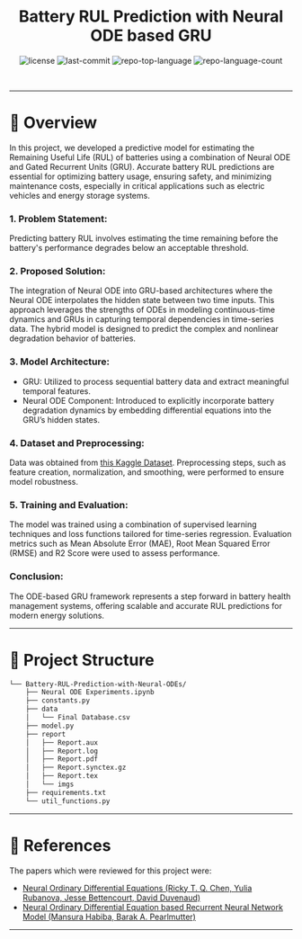 <p align="center"><h1 align="center">Battery RUL Prediction with Neural ODE based GRU</h1></p>
<p align="center">
	<img src="https://img.shields.io/github/license/Shubham-Mate/Battery-RUL-Prediction-with-Neural-ODEs?style=default&logo=opensourceinitiative&logoColor=white&color=0080ff" alt="license">
	<img src="https://img.shields.io/github/last-commit/Shubham-Mate/Battery-RUL-Prediction-with-Neural-ODEs?style=default&logo=git&logoColor=white&color=0080ff" alt="last-commit">
	<img src="https://img.shields.io/github/languages/top/Shubham-Mate/Battery-RUL-Prediction-with-Neural-ODEs?style=default&color=0080ff" alt="repo-top-language">
	<img src="https://img.shields.io/github/languages/count/Shubham-Mate/Battery-RUL-Prediction-with-Neural-ODEs?style=default&color=0080ff" alt="repo-language-count">
</p>
<p align="center"><!-- default option, no dependency badges. -->
</p>
<p align="center">
	<!-- default option, no dependency badges. -->
</p>
<br>

---

# 📍 Overview

In this project, we developed a predictive model for estimating the Remaining Useful Life (RUL) of batteries using a combination of Neural ODE and Gated Recurrent Units (GRU). Accurate battery RUL predictions are essential for optimizing battery usage, ensuring safety, and minimizing maintenance costs, especially in critical applications such as electric vehicles and energy storage systems.
### 1. Problem Statement:
Predicting battery RUL involves estimating the time remaining before the battery's performance degrades below an acceptable threshold.

### 2. Proposed Solution:
The integration of Neural ODE into GRU-based architectures where the Neural ODE interpolates the hidden state between two time inputs. This approach leverages the strengths of ODEs in modeling continuous-time dynamics and GRUs in capturing temporal dependencies in time-series data. The hybrid model is designed to predict the complex and nonlinear degradation behavior of batteries.

### 3. Model Architecture:
 - GRU: Utilized to process sequential battery data and extract meaningful temporal features.
 - Neural ODE Component: Introduced to explicitly incorporate battery degradation dynamics by embedding differential equations into the GRU’s hidden states.

### 4. Dataset and Preprocessing:
Data was obtained from [this Kaggle Dataset](https://www.kaggle.com/datasets/ignaciovinuales/battery-remaining-useful-life-rul).
Preprocessing steps, such as feature creation, normalization, and smoothing, were performed to ensure model robustness.

### 5. Training and Evaluation:
The model was trained using a combination of supervised learning techniques and loss functions tailored for time-series regression.
Evaluation metrics such as Mean Absolute Error (MAE), Root Mean Squared Error (RMSE) and R2 Score were used to assess performance.

### Conclusion:

The ODE-based GRU framework represents a step forward in battery health management systems, offering scalable and accurate RUL predictions for modern energy solutions.

---


# 📁 Project Structure

```sh
└── Battery-RUL-Prediction-with-Neural-ODEs/
    ├── Neural ODE Experiments.ipynb
    ├── constants.py
    ├── data
    │   └── Final Database.csv
    ├── model.py
    ├── report
    │   ├── Report.aux
    │   ├── Report.log
    │   ├── Report.pdf
    │   ├── Report.synctex.gz
    │   ├── Report.tex
    │   └── imgs
    ├── requirements.txt
    └── util_functions.py
```

---
# 🙌 References

The papers which were reviewed for this project were:
- [Neural Ordinary Differential Equations (Ricky T. Q. Chen, Yulia Rubanova, Jesse Bettencourt, David Duvenaud)](https://arxiv.org/abs/1806.07366)
- [Neural Ordinary Differential Equation based Recurrent Neural Network Model (Mansura Habiba, Barak A. Pearlmutter)](https://arxiv.org/abs/2005.09807)

---
